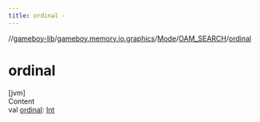 ```yaml
---
title: ordinal -
---
```

//[gameboy-lib](../../../index.md)/[gameboy.memory.io.graphics](../../index.md)/[Mode](../index.md)/[OAM_SEARCH](index.md)/[ordinal](ordinal.md)



# ordinal  
[jvm]  
Content  
val [ordinal](ordinal.md): [Int](https://kotlinlang.org/api/latest/jvm/stdlib/kotlin/-int/index.html)  



